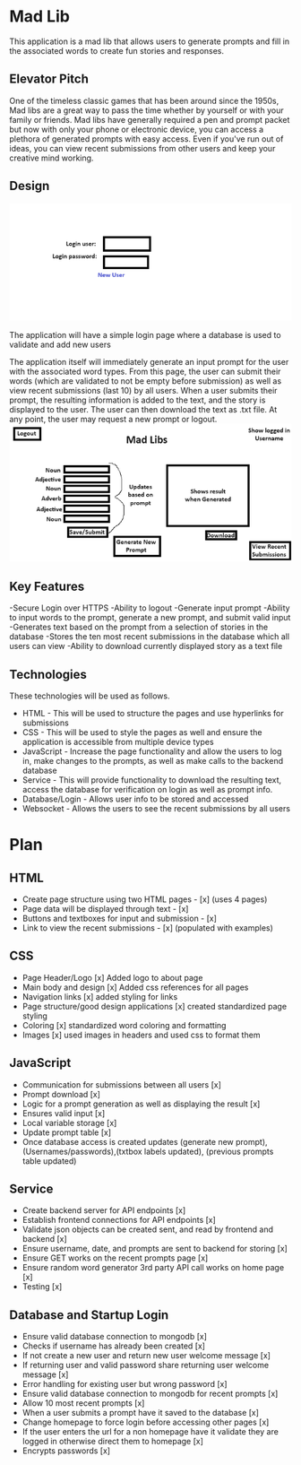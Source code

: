 
# Mad Lib
This application is a mad lib that allows users to generate prompts and fill in the associated words to create fun stories and responses.

## Elevator Pitch
One of the timeless classic games that has been around since the 1950s, Mad libs are a great way to pass the time whether by yourself or with your family or friends. Mad libs have generally required a pen and prompt packet but now with only your phone or electronic device, you can access a plethora of generated prompts with easy access. Even if you've run out of ideas, you can view recent submissions from other users and keep your creative mind working.

## Design
![Picture of login information](https://github.com/jtalented/startup/blob/main/login%20picture.png)

The application will have a simple login page where a database is used to validate and add new users

The application itself will immediately generate an input prompt for the user with the associated word types. From this page, the user can submit their words (which are validated to not be empty before submission) as well as view recent submissions (last 10) by all users. When a user submits their prompt, the resulting information is added to the text, and the story is displayed to the user. The user can then download the text as .txt file. At any point, the user may request a new prompt or logout.
![The draft image for the main page of the mad lib application](https://github.com/jtalented/startup/blob/main/main%20page.png)

## Key Features
-Secure Login over HTTPS
-Ability to logout
-Generate input prompt
-Ability to input words to the prompt, generate a new prompt, and submit valid input
-Generates text based on the prompt from a selection of stories in the database
-Stores the ten most recent submissions in the database which all users can view
-Ability to download currently displayed story as a text file

## Technologies
These technologies will be used as follows.
- HTML - This will be used to structure the pages and use hyperlinks for submissions
- CSS - This will be used to style the pages as well and ensure the application is accessible from multiple device types
- JavaScript - Increase the page functionality and allow the users to log in, make changes to the prompts, as well as make calls to the backend database
- Service - This will provide functionality to download the resulting text, access the database for verification on login as well as prompt info.
- Database/Login - Allows user info to be stored and accessed
- Websocket - Allows the users to see the recent submissions by all users

# Plan

  ## HTML
  - Create page structure using two HTML pages - [x] (uses 4 pages)
  - Page data will be displayed through text - [x]
  - Buttons and textboxes for input and submission - [x]
  - Link to view the recent submissions - [x] (populated with examples)

  ## CSS
  - Page Header/Logo [x] Added logo to about page
  - Main body and design [x] Added css references for all pages
  - Navigation links [x] added styling for links
  - Page structure/good design applications [x] created standardized page styling
  - Coloring [x] standardized word coloring and formatting
  - Images [x] used images in headers and used css to format them

  ## JavaScript
  - Communication for submissions between all users [x]
  - Prompt download [x]
  - Logic for a prompt generation as well as displaying the result [x]
  - Ensures valid input [x]
  - Local variable storage [x]
  - Update prompt table [x]
  - Once database access is created updates (generate new prompt), (Usernames/passwords),(txtbox labels updated), (previous prompts table updated)
 
  ## Service
  - Create backend server for API endpoints [x]
  - Establish frontend connections for API endpoints [x]
  - Validate json objects can be created sent, and read by frontend and backend [x]
  - Ensure username, date, and prompts are sent to backend for storing [x]
  - Ensure GET works on the recent prompts page [x]
  - Ensure random word generator 3rd party API call works on home page [x]
  - Testing [x]

  ## Database and Startup Login
  - Ensure valid database connection to mongodb [x]
  - Checks if username has already been created [x]
  - If not create a new user and return new user welcome message [x]
  - If returning user and valid password share returning user welcome message [x]
  - Error handling for existing user but wrong password [x]
  - Ensure valid database connection to mongodb for recent prompts [x]
  - Allow 10 most recent prompts [x]
  - When a user submits a prompt have it saved to the database [x]
  - Change homepage to force login before accessing other pages [x]
  - If the user enters the url for a non homepage have it validate they are logged in otherwise direct them to homepage [x]
  - Encrypts passwords [x]
